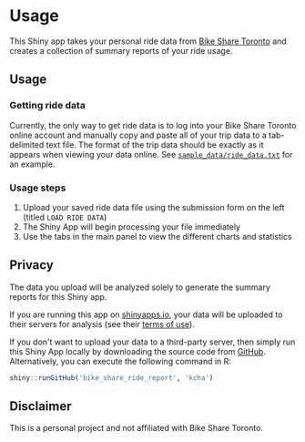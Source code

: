 # Usage

This Shiny app takes your personal ride data from [Bike Share Toronto](https://www.bikesharetoronto.com/) 
and creates a collection of summary reports of your ride usage.

## Usage

### Getting ride data

Currently, the only way to get ride data is to log into your Bike Share Toronto online account and
manually copy and paste all of your trip data to a tab-delimited text file. The format of the
trip data should be exactly as it appears when viewing your data online. See
[`sample_data/ride_data.txt`](https://github.com/kcha/bike_share_ride_report/blob/master/sample_data/ride_data.txt) for an example.

### Usage steps

1. Upload your saved ride data file using the submission form on the left (titled `LOAD RIDE DATA`)
1. The Shiny App will begin processing your file immediately
1. Use the tabs in the main panel to view the different charts and statistics

## Privacy

The data you upload will be analyzed solely to generate the summary reports for 
this Shiny app. 

If you are running this app on [shinyapps.io](http://www.shinyapps.io/), your data
will be uploaded to their servers for analysis (see their [terms of use](http://www.rstudio.com/about/shiny-apps-terms-use/)).

If you don't want to upload your data to a third-party server, then simply run 
this Shiny App locally by downloading the source code from [GitHub](https://github.com/kcha/bike_share_ride_report). 
Alternatively, you can execute the following command in R:

```r
shiny::runGitHub('bike_share_ride_report', 'kcha')
```

## Disclaimer
This is a personal project and not affiliated with Bike Share Toronto.

